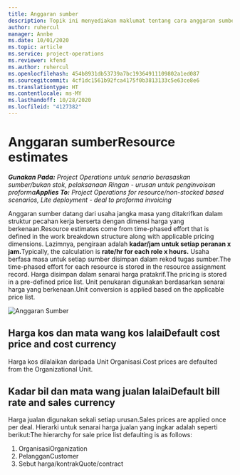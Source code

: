 ```yaml
---
title: Anggaran sumber
description: Topik ini menyediakan maklumat tentang cara anggaran sumber dikira dalam Operasi Projek.
author: ruhercul
manager: Annbe
ms.date: 10/01/2020
ms.topic: article
ms.service: project-operations
ms.reviewer: kfend
ms.author: ruhercul
ms.openlocfilehash: 454b8931db53739a7bc19364911109802a1ed087
ms.sourcegitcommit: 4cf1dc1561b92fca4175f0b3813133c5e63ce8e6
ms.translationtype: HT
ms.contentlocale: ms-MY
ms.lasthandoff: 10/28/2020
ms.locfileid: "4127382"
---
```

# <a name="resource-estimates"></a><span data-ttu-id="a67c1-103">Anggaran sumber</span><span class="sxs-lookup"><span data-stu-id="a67c1-103">Resource estimates</span></span>

<span data-ttu-id="a67c1-104">_**Gunakan Pada:** Project Operations untuk senario berasaskan sumber/bukan stok, pelaksanaan Ringan - urusan untuk penginvoisan proforma_</span><span class="sxs-lookup"><span data-stu-id="a67c1-104">_**Applies To:** Project Operations for resource/non-stocked based scenarios, Lite deployment - deal to proforma invoicing_</span></span>

<span data-ttu-id="a67c1-105">Anggaran sumber datang dari usaha jangka masa yang ditakrifkan dalam struktur pecahan kerja berserta dengan dimensi harga yang berkenaan.</span><span class="sxs-lookup"><span data-stu-id="a67c1-105">Resource estimates come from time-phased effort that is defined in the work breakdown structure along with applicable pricing dimensions.</span></span> <span data-ttu-id="a67c1-106">Lazimnya, pengiraan adalah **kadar/jam untuk setiap peranan x jam.**</span><span class="sxs-lookup"><span data-stu-id="a67c1-106">Typically, the calculation is **rate/hr for each role x hours.**</span></span> <span data-ttu-id="a67c1-107">Usaha berfasa masa untuk setiap sumber disimpan dalam rekod tugas sumber.</span><span class="sxs-lookup"><span data-stu-id="a67c1-107">The time-phased effort for each resource is stored in the resource assignment record.</span></span> <span data-ttu-id="a67c1-108">Harga disimpan dalam senarai harga pratakrif.</span><span class="sxs-lookup"><span data-stu-id="a67c1-108">The pricing is stored in a pre-defined price list.</span></span> <span data-ttu-id="a67c1-109">Unit penukaran digunakan berdasarkan senarai harga yang berkenaan.</span><span class="sxs-lookup"><span data-stu-id="a67c1-109">Unit conversion is applied based on the applicable price list.</span></span>

![Anggaran Sumber](./media/navigation12.png)

## <a name="default-cost-price-and-cost-currency"></a><span data-ttu-id="a67c1-111">Harga kos dan mata wang kos lalai</span><span class="sxs-lookup"><span data-stu-id="a67c1-111">Default cost price and cost currency</span></span>

<span data-ttu-id="a67c1-112">Harga kos dilalaikan daripada Unit Organisasi.</span><span class="sxs-lookup"><span data-stu-id="a67c1-112">Cost prices are defaulted from the Organizational Unit.</span></span>

## <a name="default-bill-rate-and-sales-currency"></a><span data-ttu-id="a67c1-113">Kadar bil dan mata wang jualan lalai</span><span class="sxs-lookup"><span data-stu-id="a67c1-113">Default bill rate and sales currency</span></span>

<span data-ttu-id="a67c1-114">Harga jualan digunakan sekali setiap urusan.</span><span class="sxs-lookup"><span data-stu-id="a67c1-114">Sales prices are applied once per deal.</span></span> <span data-ttu-id="a67c1-115">Hierarki untuk senarai harga jualan yang ingkar adalah seperti berikut:</span><span class="sxs-lookup"><span data-stu-id="a67c1-115">The hierarchy for sale price list defaulting is as follows:</span></span>

1. <span data-ttu-id="a67c1-116">Organisasi</span><span class="sxs-lookup"><span data-stu-id="a67c1-116">Organization</span></span>
2. <span data-ttu-id="a67c1-117">Pelanggan</span><span class="sxs-lookup"><span data-stu-id="a67c1-117">Customer</span></span>
3. <span data-ttu-id="a67c1-118">Sebut harga/kontrak</span><span class="sxs-lookup"><span data-stu-id="a67c1-118">Quote/contract</span></span>
